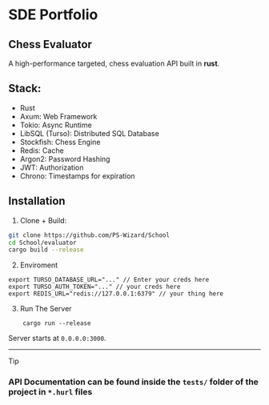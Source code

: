# SDE Portfolio

## Chess Evaluator
A high-performance targeted, chess evaluation API built in **rust**. 

## Stack:
- Rust
- Axum: Web Framework
- Tokio: Async Runtime
- LibSQL (Turso): Distributed SQL Database
- Stockfish: Chess Engine
- Redis: Cache
- Argon2: Password Hashing
- JWT: Authorization
- Chrono: Timestamps for expiration

## Installation

1. Clone + Build:
```bash
git clone https://github.com/PS-Wizard/School
cd School/evaluator
cargo build --release
```

2. Enviroment
```
export TURSO_DATABASE_URL="..." // Enter your creds here
export TURSO_AUTH_TOKEN="..." // your creds here
export REDIS_URL="redis://127.0.0.1:6379" // your thing here
```

3. Run The Server
```
    cargo run --release
```

Server starts at `0.0.0.0:3000`. 

---

>[!TIP]
> ### API Documentation can be found inside the `tests/` folder of the project in `*.hurl` files



